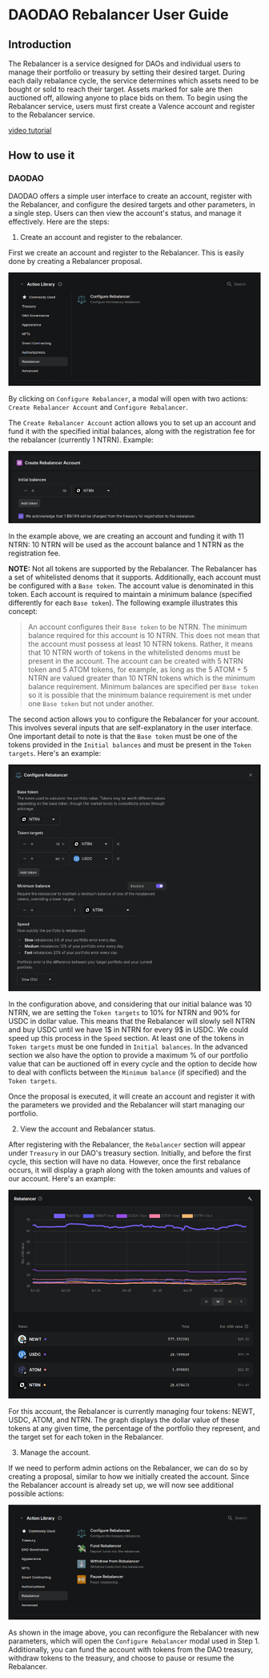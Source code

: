 # DAODAO Rebalancer User Guide

## Introduction

The Rebalancer is a service designed for DAOs and individual users to manage their portfolio or treasury by setting their desired target. During each daily rebalance cycle, the service determines which assets need to be bought or sold to reach their target. Assets marked for sale are then auctioned off, allowing anyone to place bids on them. To begin using the Rebalancer service, users must first create a Valence account and register to the Rebalancer service.

[video tutorial](https://www.loom.com/share/67977d482a9345848a97f345eb38029d)

## How to use it

### DAODAO

DAODAO offers a simple user interface to create an account, register with the Rebalancer, and configure the desired targets and other parameters, in a single step. Users can then view the account's status, and manage it effectively. Here are the steps:

1. Create an account and register to the rebalancer.

First we create an account and register to the Rebalancer. This is easily done by creating a Rebalancer proposal.

![Rebalancer proposal](./img/rebalancer/proposal_before.png)

By clicking on `Configure Rebalancer`, a modal will open with two actions: `Create Rebalancer Account` and `Configure Rebalancer`.

The `Create Rebalancer Account` action allows you to set up an account and fund it with the specified initial balances, along with the registration fee for the rebalancer (currently 1 NTRN). Example:

![Create rebalancer account](./img/rebalancer/create_account.png)

In the example above, we are creating an account and funding it with 11 NTRN: 10 NTRN will be used as the account balance and 1 NTRN as the registration fee.

**NOTE:** Not all tokens are supported by the Rebalancer. The Rebalancer has a set of whitelisted denoms that it supports. Additionally, each account must be configured with a `Base token`. The account value is denominated in this token. Each account is required to maintain a minimum balance (specified differently for each `Base token`). The following example illustrates this concept:

> An account configures their `Base token` to be NTRN. The minimum balance required for this account is 10 NTRN. This does not mean that the account must possess at least 10 NTRN tokens. Rather, it means that 10 NTRN worth of tokens in the whitelisted denoms must be present in the account. The account can be created with 5 NTRN token and 5 ATOM tokens, for example, as long as the 5 ATOM + 5 NTRN are valued greater than 10 NTRN tokens which is the minimum balance requirement.
> Minimum balances are specified per `Base token` so it is possible that the minimum balance requirement is met under one `Base token` but not under another.

The second action allows you to configure the Rebalancer for your account. This involves several inputs that are self-explanatory in the user interface. One important detail to note is that the `Base token` must be one of the tokens provided in the `Initial balances` and must be present in the `Token targets`. Here's an example:

![Configure rebalancer](./img/rebalancer/configure.png)

In the configuration above, and considering that our initial balance was 10 NTRN, we are setting the `Token targets` to 10% for NTRN and 90% for USDC in dollar value. This means that the Rebalancer will slowly sell NTRN and buy USDC until we have 1$ in NTRN for every 9$ in USDC. We could speed up this process in the `Speed` section. At least one of the tokens in `Token targets` must be one funded in `Initial balances`.
In the advanced section we also have the option to provide a maximum % of our portfolio value that can be auctioned off in every cycle and the option to decide how to deal with conflicts between the `Minimum balance` (if specified) and the `Token targets`.

Once the proposal is executed, it will create an account and register it with the parameters we provided and the Rebalancer will start managing our portfolio.

2. View the account and Rebalancer status.

After registering with the Rebalancer, the `Rebalancer` section will appear under `Treasury` in our DAO's treasury section. Initially, and before the first cycle, this section will have no data. However, once the first rebalance occurs, it will display a graph along with the token amounts and values of our account. Here's an example:

![Rebalancer status](./img/rebalancer/status.png)

For this account, the Rebalancer is currently managing four tokens: NEWT, USDC, ATOM, and NTRN. The graph displays the dollar value of these tokens at any given time, the percentage of the portfolio they represent, and the target set for each token in the Rebalancer.

3. Manage the account.

If we need to perform admin actions on the Rebalancer, we can do so by creating a proposal, similar to how we initially created the account. Since the Rebalancer account is already set up, we will now see additional possible actions:

![Rebalancer proposal](./img/rebalancer/proposal_after.png)

As shown in the image above, you can reconfigure the Rebalancer with new parameters, which will open the `Configure Rebalancer` modal used in Step 1. Additionally, you can fund the account with tokens from the DAO treasury, withdraw tokens to the treasury, and choose to pause or resume the Rebalancer.
